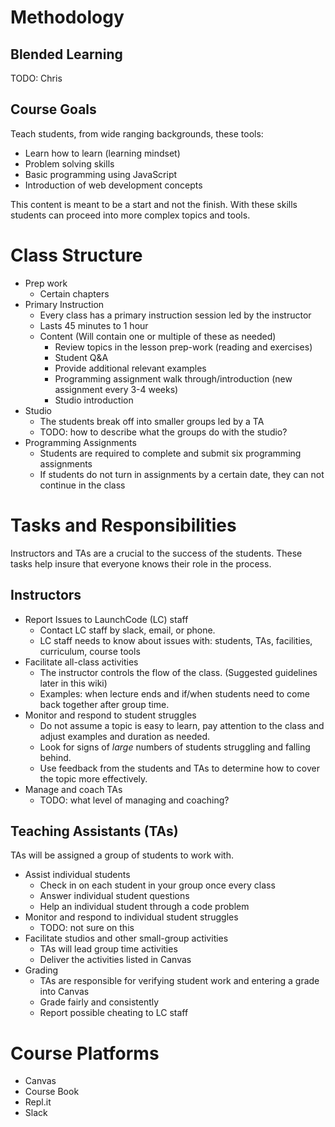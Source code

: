 # Methodology

## Blended Learning
TODO: Chris

## Course Goals
Teach students, from wide ranging backgrounds, these tools:
* Learn how to learn (learning mindset)
* Problem solving skills
* Basic programming using JavaScript
* Introduction of web development concepts

This content is meant to be a start and not the finish. With these skills students can proceed into more complex topics and tools.

# Class Structure
* Prep work
  * Certain chapters 
* Primary Instruction
  * Every class has a primary instruction session led by the instructor
  * Lasts 45 minutes to 1 hour
  * Content (Will contain one or multiple of these as needed)
    * Review topics in the lesson prep-work (reading and exercises)
    * Student Q&A
    * Provide additional relevant examples
    * Programming assignment walk through/introduction (new assignment every 3-4 weeks)
    * Studio introduction
* Studio
  * The students break off into smaller groups led by a TA
  * TODO: how to describe what the groups do with the studio?
* Programming Assignments
  * Students are required to complete and submit six programming assignments
  * If students do not turn in assignments by a certain date, they can not continue in the class

# Tasks and Responsibilities
Instructors and TAs are a crucial to the success of the students. These tasks help insure that everyone knows
their role in the process.

## Instructors
* Report Issues to LaunchCode (LC) staff
  * Contact LC staff by slack, email, or phone.
  * LC staff needs to know about issues with: students, TAs, facilities, curriculum, course tools
* Facilitate all-class activities
  * The instructor controls the flow of the class. (Suggested guidelines later in this wiki)
  * Examples: when lecture ends and if/when students need to come back together after group time.
* Monitor and respond to student struggles
  * Do not assume a topic is easy to learn, pay attention to the class and adjust examples and duration as needed.
  * Look for signs of *large* numbers of students struggling and falling behind.
  * Use feedback from the students and TAs to determine how to cover the topic more effectively.
* Manage and coach TAs
  * TODO: what level of managing and coaching?

## Teaching Assistants (TAs)
TAs will be assigned a group of students to work with.
* Assist individual students
  * Check in on each student in your group once every class
  * Answer individual student questions
  * Help an individual student through a code problem
* Monitor and respond to individual student struggles
  * TODO: not sure on this
* Facilitate studios and other small-group activities
  * TAs will lead group time activities
  * Deliver the activities listed in Canvas
* Grading
  * TAs are responsible for verifying student work and entering a grade into Canvas
  * Grade fairly and consistently
  * Report possible cheating to LC staff
  
# Course Platforms
* Canvas
* Course Book
* Repl.it
* Slack

